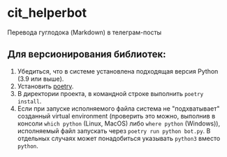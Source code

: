 # cit_helperbot
Перевода гуглодока (Markdown) в телеграм-посты

## Для версионирования библиотек:

1. Убедиться, что в системе установлена подходящая версия Python (3.9 или выше).
2. Установить [poetry](https://python-poetry.org/docs/#installing-with-the-official-installer).
3. В директории проекта, в командной строке выполнить `poetry install`.
4. Если при запуске исполняемого файла система не "подхватывает" созданный virtual environment 
(проверить это можно, выполнив в консоли `which python` (Linux, MacOS) либо `where python` (Windows)), 
исполняемый файл запускать через `poetry run python bot.py`. 
В отдельных случаях может понадобиться указывать `python3` вместо `python`.
